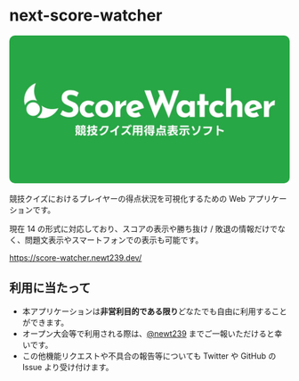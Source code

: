 # next-score-watcher

<img
  src="https://raw.githubusercontent.com/newt239/next-score-watcher/main/public/score-watcher-ogp.webp" 
  alt="Score Watcher アイキャッチ画像"
  style="border-radius: 10px;"
/>

競技クイズにおけるプレイヤーの得点状況を可視化するための Web アプリケーションです。

現在 14 の形式に対応しており、スコアの表示や勝ち抜け / 敗退の情報だけでなく、問題文表示やスマートフォンでの表示も可能です。

https://score-watcher.newt239.dev/

## 利用に当たって

- 本アプリケーションは**非営利目的である限り**どなたでも自由に利用することができます。
- オープン大会等で利用される際は、[@newt239](https://twitter.com/newt239) までご一報いただけると幸いです。
- この他機能リクエストや不具合の報告等についても Twitter や GitHub の Issue より受け付けます。
